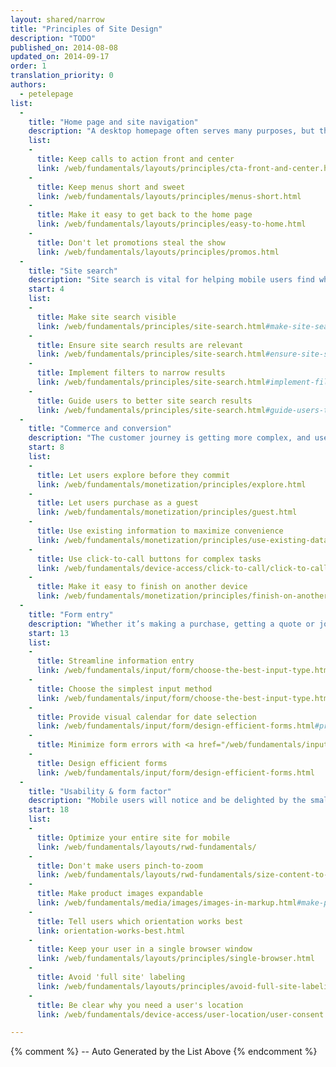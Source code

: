 ```yaml
---
layout: shared/narrow
title: "Principles of Site Design"
description: "TODO"
published_on: 2014-08-08
updated_on: 2014-09-17
order: 1
translation_priority: 0
authors:
  - petelepage
list:
  -
    title: "Home page and site navigation"
    description: "A desktop homepage often serves many purposes, but the mobile homepage should focus on connecting users to the content they’re looking for."
    list:
    -
      title: Keep calls to action front and center
      link: /web/fundamentals/layouts/principles/cta-front-and-center.html
    -
      title: Keep menus short and sweet
      link: /web/fundamentals/layouts/principles/menus-short.html
    -
      title: Make it easy to get back to the home page
      link: /web/fundamentals/layouts/principles/easy-to-home.html
    -
      title: Don't let promotions steal the show
      link: /web/fundamentals/layouts/principles/promos.html 
  -
    title: "Site search"
    description: "Site search is vital for helping mobile users find what they’re looking for in a hurry."
    start: 4
    list:
    -
      title: Make site search visible
      link: /web/fundamentals/principles/site-search.html#make-site-search-visible
    -
      title: Ensure site search results are relevant
      link: /web/fundamentals/principles/site-search.html#ensure-site-search-results-are-relevant
    -
      title: Implement filters to narrow results
      link: /web/fundamentals/principles/site-search.html#implement-filters-to-narrow-results
    -
      title: Guide users to better site search results
      link: /web/fundamentals/principles/site-search.html#guide-users-to-better-site-search-results
  -
    title: "Commerce and conversion"
    description: "The customer journey is getting more complex, and users expect to convert on their own terms."
    start: 8
    list:
    -
      title: Let users explore before they commit
      link: /web/fundamentals/monetization/principles/explore.html
    -
      title: Let users purchase as a guest
      link: /web/fundamentals/monetization/principles/guest.html
    -
      title: Use existing information to maximize convenience
      link: /web/fundamentals/monetization/principles/use-existing-data.html
    - 
      title: Use click-to-call buttons for complex tasks
      link: /web/fundamentals/device-access/click-to-call/click-to-call.html
    - 
      title: Make it easy to finish on another device
      link: /web/fundamentals/monetization/principles/finish-on-another-device
  -
    title: "Form entry"
    description: "Whether it’s making a purchase, getting a quote or joining an email list, your user’s conversion experience should be as seamless as possible."
    start: 13
    list:
    -
      title: Streamline information entry
      link: /web/fundamentals/input/form/choose-the-best-input-type.html
    -
      title: Choose the simplest input method
      link: /web/fundamentals/input/form/choose-the-best-input-type.html#offer-suggestions-during-input-with-datalist
    -
      title: Provide visual calendar for date selection
      link: /web/fundamentals/input/form/design-efficient-forms.html#provide-visual-calendars-when-selecting-dates
    -
      title: Minimize form errors with <a href="/web/fundamentals/input/form/label-and-name-inputs.html">labeling</a> and <a href="/web/fundamentals/input/form/provide-real-time-validation.html">real-time validation</a>
    -
      title: Design efficient forms
      link: /web/fundamentals/input/form/design-efficient-forms.html
  -
    title: "Usability & form factor"
    description: "Mobile users will notice and be delighted by the small things you do for them to enhance their experience."
    start: 18
    list: 
    -
      title: Optimize your entire site for mobile
      link: /web/fundamentals/layouts/rwd-fundamentals/
    -
      title: Don't make users pinch-to-zoom
      link: /web/fundamentals/layouts/rwd-fundamentals/size-content-to-the-viewport.html
    -
      title: Make product images expandable
      link: /web/fundamentals/media/images/images-in-markup.html#make-product-images-expandable
    -
      title: Tell users which orientation works best
      link: orientation-works-best.html
    -
      title: Keep your user in a single browser window
      link: /web/fundamentals/layouts/principles/single-browser.html
    -
      title: Avoid 'full site' labeling
      link: /web/fundamentals/layouts/principles/avoid-full-site-labeling.html
    -
      title: Be clear why you need a user's location
      link: /web/fundamentals/device-access/user-location/user-consent.html#always-request-access-to-location-on-a-user-gesture

---
```


{% comment %}
  -- Auto Generated by the List Above
{% endcomment %}

